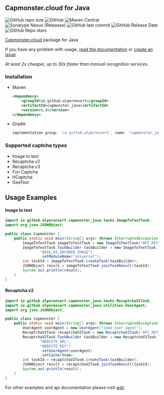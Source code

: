 Capmonster.cloud for Java
-
![GitHub repo size](https://img.shields.io/github/repo-size/alperensert/capmonster_java) ![GitHub](https://img.shields.io/github/license/alperensert/capmonster_java) ![Maven Central](https://img.shields.io/maven-central/v/io.github.alperensert/capmonster_java) ![Sonatype Nexus (Releases)](https://img.shields.io/nexus/r/io.github.alperensert/capmonster_java?server=https%3A%2F%2Fs01.oss.sonatype.org) ![GitHub last commit](https://img.shields.io/github/last-commit/alperensert/capmonster_java) ![GitHub Release Date](https://img.shields.io/github/release-date/alperensert/capmonster_java) ![GitHub Repo stars](https://img.shields.io/github/stars/alperensert/capmonster_java?style=social)

[Capmonster.cloud](https://capmonster.cloud) package for Java

If you have any problem with usage, [read the documentation](https://github.com/alperensert/capmonster_java/wiki) or [create an issue](https://github.com/alperensert/capmonster_java/issues/new)

*At least 2x cheaper, up to 30x faster than manual recognition services.*

### Installation
- Maven
    ```xml
    <dependency>
        <groupId>io.github.alperensert</groupId>
        <artifactId>capmonster_java</artifactId>
        <version>1.3</version>
    </dependency>
    ```
- Gradle
    ```groovy
    implementation group: 'io.github.alperensert', name: 'capmonster_java', version: '1.3'
    ```

### Supported captcha types
- Image to text
- Recaptcha v2
- Recaptcha v3
- Fun Captcha
- HCaptcha
- GeeTest

Usage Examples
-

#### Image to text
```java
import io.github.alperensert.capmonster_java.tasks.ImageToTextTask;
import org.json.JSONObject;

public class Capmonster {
    public static void main(String[] args) throws InterruptedException {
        ImageToTextTask imageToTextTask = new ImageToTextTask("API_KEY");
        ImageToTextTask.TaskBuilder taskBuilder = new ImageToTextTask.TaskBuilder(
                "BASE_64_ENCODED_IMAGE")
                .setModuleName("universal");
        int taskId = imageToTextTask.createTask(taskBuilder);
        JSONObject result = imageToTextTask.joinTaskResult(taskId);
        System.out.println(result);
    }
}

```

#### Recaptcha v2
```java
import io.github.alperensert.capmonster_java.tasks.RecaptchaV2Task;
import io.github.alperensert.capmonster_java.utilities.UserAgent;
import org.json.JSONObject;

public class Capmonster {
    public static void main(String[] args) throws InterruptedException {
        UserAgent userAgent = new UserAgent("some user agent");
        RecaptchaV2Task recaptchaV2Task = new RecaptchaV2Task("API_KEY");
        RecaptchaV2Task.TaskBuilder taskBuilder = new RecaptchaV2Task.TaskBuilder(
                "WEBSITE_URL",
                "WEBSITE_KEY")
                .setUserAgent(userAgent)
                .setCache(true);
        int taskId = recaptchaV2Task.createTask(taskBuilder);
        JSONObject result = recaptchaV2Task.joinTaskResult(taskId);
        System.out.println(result);
    }
}
```

For other examples and api documentation please visit [wiki](https://github.com/alperensert/capmonster_java/wiki)